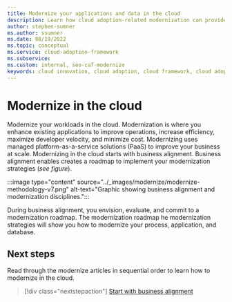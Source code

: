 ```yaml
---
title: Modernize your applications and data in the cloud
description: Learn how cloud adoption-related modernization can provide business value by unlocking new technical skills and expanded business capabilities.
author: stephen-sumner
ms.author: ssumner
ms.date: 08/19/2022
ms.topic: conceptual
ms.service: cloud-adoption-framework
ms.subservice: 
ms.custom: internal, seo-caf-modernize
keywords: cloud innovation, cloud adoption, cloud framework, cloud adoption framework
---
```


# Modernize in the cloud

Modernize your workloads in the cloud. Modernization is where you enhance existing applications to improve operations, increase efficiency, maximize developer velocity, and minimize cost. Modernizing uses managed platform-as-a-service solutions (PaaS) to improve your business at scale. Modernizing in the cloud starts with business alignment. Business alignment enables creates a roadmap to implement your modernization strategies (*see figure*).

:::image type="content" source="../_images/modernize/modernize-methodology-v7.png" alt-text="Graphic showing business alignment and modernization disciplines.":::

During business alignment, you envision, evaluate, and commit to a modernization roadmap. The modernization roadmap he modernization strategies will show you how to modernize your process, application, and database.

## Next steps

Read through the modernize articles in sequential order to learn how to modernize in the cloud.

> [!div class="nextstepaction"]
> [Start with business alignment](../modernize/business-alignment/index.md)
